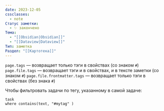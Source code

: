 ```yaml
---
date: 2023-12-05
cssclasses:
  - note
Статус заметки:
  - ✨ закончено
Тема:
  - "[[Obsidian|Obsidian]]"
  - "[[Dataview|Dataview]]"
Тип: заметка
Раздел: "[[Картотека]]"
---
```



`page.tags` — возвращает только тэги в свойствах (со знаком `#`)
`page.file.tags` — возвращает тэги и в свойствах, и в тексте заметки (со знаком `#`)
`page.file.frontmatter.tags` — возвращает только тэги в свойствах (без знака `#`)


Чтобы фильтровать задачи по тегу, указанному в самой задаче:
```
task
where contains(text, "#mytag" )
```

